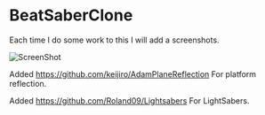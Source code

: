 # BeatSaberClone

Each time I do some work to this I will add a screenshots.

![ScreenShot](https://raw.githubusercontent.com/caffeine239/BeatSaberClone/master/Screenshot.png)

Added https://github.com/keijiro/AdamPlaneReflection For platform reflection.

Added https://github.com/Roland09/Lightsabers For LightSabers.
